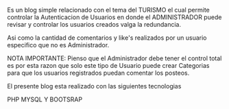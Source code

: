 Es un blog simple relacionado con el tema del TURISMO el cual permite controlar la Autenticacion de Usuarios en donde el ADMINISTRADOR puede revisar y controlar los usuarios creados valga la redundancia.

Asi como la cantidad de comentarios y like's realizados por un usuario especifico que no es Administrador.

NOTA IMPORTANTE: Pienso que el Administrador debe tener el control total es por esta razon que solo este tipo de Usuario puede crear Categorias para que los usuarios registrados puedan comentar los posteos.

El presente blog esta realizado con las siguientes tecnologias

PHP
MYSQL Y
BOOTSRAP
